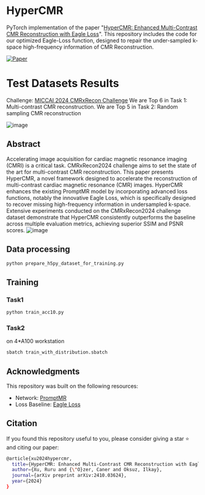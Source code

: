 # HyperCMR
PyTorch implementation of the paper "[HyperCMR: Enhanced Multi-Contrast CMR Reconstruction with Eagle Loss](https://arxiv.org/abs/2410.03624)". This repository includes the code for our optimized Eagle-Loss function, designed to repair the under-sampled k-space high-frequency information of CMR Reconstruction.

[![Paper](https://img.shields.io/badge/Paper-Published-brightgreen.svg)](https://arxiv.org/abs/2410.03624)

# Test Datasets Results
Challenge: [MICCAI 2024 CMRxRecon Challenge](https://cmrxrecon.github.io/2024/Home.html)
We are Top 6 in Task 1: Multi-contrast CMR reconstruction.
We are Top 5 in Task 2: Random sampling CMR reconstruction

![image](https://github.com/user-attachments/assets/b9ed68a7-d64b-41f2-8ab0-cd8e3319a34e)


## Abstract
Accelerating image acquisition for cardiac magnetic resonance imaging (CMRI) is a critical task. CMRxRecon2024 challenge aims to set the state of the art for multi-contrast CMR reconstruction. This paper presents HyperCMR, a novel framework designed to accelerate the reconstruction of multi-contrast cardiac magnetic resonance (CMR) images. HyperCMR enhances the existing PromptMR model by incorporating advanced loss functions, notably the innovative Eagle Loss, which is specifically designed to recover missing high-frequency information in undersampled k-space. Extensive experiments conducted on the CMRxRecon2024 challenge dataset demonstrate that HyperCMR consistently outperforms the baseline across multiple evaluation metrics, achieving superior SSIM and PSNR scores.
![image](https://github.com/user-attachments/assets/37538b80-5f3a-410c-851f-b07652198191)

## Data processing
```bash
python prepare_h5py_dataset_for_training.py
```

## Training
### Task1
```bash
python train_acc10.py
```
### Task2
on 4*A100 workstation
```bash
sbatch train_with_distribution.sbatch
```
## Acknowledgments
This repository was built on the following resources:
- Network: [PromptMR](https://github.com/hellopipu/PromptMR)
- Loss Baseline: [Eagle Loss](https://github.com/sypsyp97/Eagle_Loss)

## Citation
If you found this repository useful to you, please consider giving a star ⭐️ and citing our paper:
```bash
@article{xu2024hypercmr,
  title={HyperCMR: Enhanced Multi-Contrast CMR Reconstruction with Eagle Loss},
  author={Xu, Ruru and {\"O}zer, Caner and Oksuz, Ilkay},
  journal={arXiv preprint arXiv:2410.03624},
  year={2024}
}
```
